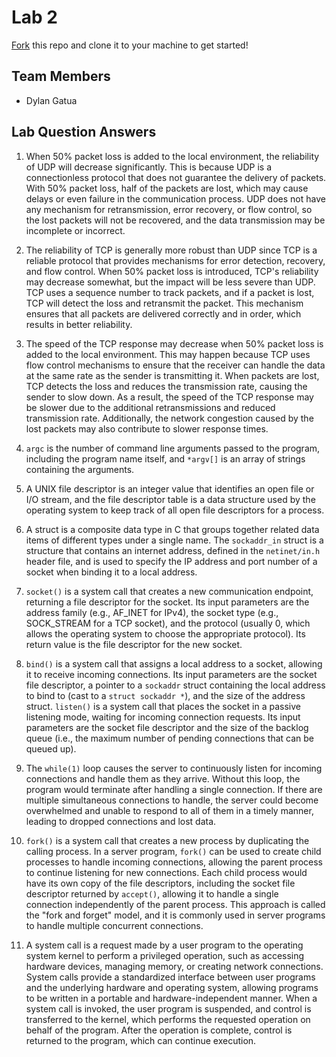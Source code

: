 # Lab 2
[Fork](https://docs.github.com/en/get-started/quickstart/fork-a-repo) this repo and clone it to your machine to get started!

## Team Members
- Dylan Gatua

## Lab Question Answers
1. When 50% packet loss is added to the local environment, the reliability of UDP will decrease significantly. This is because UDP is a connectionless protocol that does not guarantee the delivery of packets. With 50% packet loss, half of the packets are lost, which may cause delays or even failure in the communication process. UDP does not have any mechanism for retransmission, error recovery, or flow control, so the lost packets will not be recovered, and the data transmission may be incomplete or incorrect.

2. The reliability of TCP is generally more robust than UDP since TCP is a reliable protocol that provides mechanisms for error detection, recovery, and flow control. When 50% packet loss is introduced, TCP's reliability may decrease somewhat, but the impact will be less severe than UDP. TCP uses a sequence number to track packets, and if a packet is lost, TCP will detect the loss and retransmit the packet. This mechanism ensures that all packets are delivered correctly and in order, which results in better reliability.

3. The speed of the TCP response may decrease when 50% packet loss is added to the local environment. This may happen because TCP uses flow control mechanisms to ensure that the receiver can handle the data at the same rate as the sender is transmitting it. When packets are lost, TCP detects the loss and reduces the transmission rate, causing the sender to slow down. As a result, the speed of the TCP response may be slower due to the additional retransmissions and reduced transmission rate. Additionally, the network congestion caused by the lost packets may also contribute to slower response times.


1. `argc` is the number of command line arguments passed to the program, including the program name itself, and `*argv[]` is an array of strings containing the arguments. 
2. A UNIX file descriptor is an integer value that identifies an open file or I/O stream, and the file descriptor table is a data structure used by the operating system to keep track of all open file descriptors for a process. 
3. A struct is a composite data type in C that groups together related data items of different types under a single name. The `sockaddr_in` struct is a structure that contains an internet address, defined in the `netinet/in.h` header file, and is used to specify the IP address and port number of a socket when binding it to a local address. 
4. `socket()` is a system call that creates a new communication endpoint, returning a file descriptor for the socket. Its input parameters are the address family (e.g., AF_INET for IPv4), the socket type (e.g., SOCK_STREAM for a TCP socket), and the protocol (usually 0, which allows the operating system to choose the appropriate protocol). Its return value is the file descriptor for the new socket. 
5. `bind()` is a system call that assigns a local address to a socket, allowing it to receive incoming connections. Its input parameters are the socket file descriptor, a pointer to a `sockaddr` struct containing the local address to bind to (cast to a `struct sockaddr *`), and the size of the address struct. `listen()` is a system call that places the socket in a passive listening mode, waiting for incoming connection requests. Its input parameters are the socket file descriptor and the size of the backlog queue (i.e., the maximum number of pending connections that can be queued up). 
6. The `while(1)` loop causes the server to continuously listen for incoming connections and handle them as they arrive. Without this loop, the program would terminate after handling a single connection. If there are multiple simultaneous connections to handle, the server could become overwhelmed and unable to respond to all of them in a timely manner, leading to dropped connections and lost data. 
7. `fork()` is a system call that creates a new process by duplicating the calling process. In a server program, `fork()` can be used to create child processes to handle incoming connections, allowing the parent process to continue listening for new connections. Each child process would have its own copy of the file descriptors, including the socket file descriptor returned by `accept()`, allowing it to handle a single connection independently of the parent process. This approach is called the "fork and forget" model, and it is commonly used in server programs to handle multiple concurrent connections. 
8. A system call is a request made by a user program to the operating system kernel to perform a privileged operation, such as accessing hardware devices, managing memory, or creating network connections. System calls provide a standardized interface between user programs and the underlying hardware and operating system, allowing programs to be written in a portable and hardware-independent manner. When a system call is invoked, the user program is suspended, and control is transferred to the kernel, which performs the requested operation on behalf of the program. After the operation is complete, control is returned to the program, which can continue execution.
